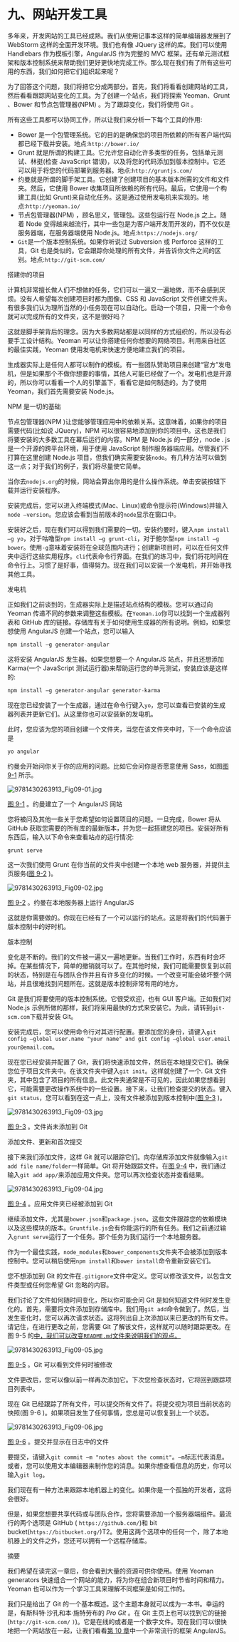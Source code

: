 # 九、网站开发工具

多年来，开发网站的工具已经成熟。我们从使用记事本这样的简单编辑器发展到了 WebStorm 这样的全面开发环境。我们也有像 JQuery 这样的库。我们可以使用 Handlebars 作为模板引擎，AngularJS 作为完整的 MVC 框架。还有单元测试框架和版本控制系统来帮助我们更好更快地完成工作。那么现在我们有了所有这些可用的东西，我们如何把它们组织起来呢？

为了回答这个问题，我们将把它分成两部分。首先，我们将看看创建网站的工具，然后看看跟踪网站变化的工具。为了创建一个站点，我们将探索 Yeoman、Grunt 、Bower 和节点包管理器(NPM) 。为了跟踪变化，我们将使用 Git 。

所有这些工具都可以协同工作，所以让我们来分析一下每个工具的作用:

*   Bower 是一个包管理系统。它的目的是确保您的项目所依赖的所有客户端代码都已经下载并安装。地点:`http://bower.io/`
*   Grunt 就是所谓的构建工具。它允许您自动化许多类型的任务，包括单元测试、林挺(检查 JavaScript 错误)，以及将您的代码添加到版本控制中。它还可以用于将您的代码部署到服务器。地点:`http://gruntjs.com/`
*   约曼就是所谓的脚手架工具。它创建了创建项目的基本版本所需的文件和文件夹。然后，它使用 Bower 收集项目所依赖的所有代码。最后，它使用一个构建工具(比如 Grunt)来自动化任务。这是通过使用发电机来实现的。地点:`http://yeoman.io/`
*   节点包管理器(NPM) ，顾名思义，管理包。这些包运行在 Node.js 之上。随着 Node 变得越来越流行，其中一些包是为客户端开发而开发的，而不仅仅是服务器端，在服务器端使用 Node.js。地点:`https://nodejs.org/`
*   `Git`是一个版本控制系统。如果你听说过 Subversion 或 Perforce 这样的工具，Git 也是类似的。它会跟踪你处理的所有文件，并告诉你文件之间的区别。地点:`http://git-scm.com/`

搭建你的项目

计算机非常擅长做人们不想做的任务，它们可以一遍又一遍地做，而不会感到厌烦。没有人希望每次创建项目时都为图像、CSS 和 JavaScript 文件创建文件夹。有很多我们认为理所当然的小任务现在可以自动化。启动一个项目，只需一个命令就可以完成所有的文件夹，这不是很好吗？

这就是脚手架背后的理念。因为大多数网站都是以同样的方式组织的，所以没有必要手工设计结构。Yeoman 可以让你搭建任何你想要的网络项目。利用来自社区的最佳实践，Yeoman 使用发电机来快速方便地建立我们的项目。

生成器实际上是任何人都可以制作的模板。有一些团队赞助项目来创建“官方”发电机，但是如果那个不做你想要的事情，其他人可能已经做了一个。发电机也是开源的，所以你可以看看一个人的引擎盖下，看看它是如何制造的。为了使用 Yeoman，我们首先需要安装 Node.js。

NPM 是一切的基础

节点包管理器(NPM )让您能够管理应用中的依赖关系。这意味着，如果你的项目需要代码(比如说 JQuery)，NPM 可以很容易地添加到你的项目中。这也是我们将要安装的大多数工具在幕后运行的内容。NPM 是 Node.js 的一部分，node . js 是一个开源的跨平台环境，用于使用 JavaScript 制作服务器端应用。尽管我们不打算在这里创建 Node.js 项目，但我们确实需要安装`node`。有几种方法可以做到这一点；对于我们的例子，我们将尽量使它简单。

当你去`nodejs.org`的时候，网站会算出你用的是什么操作系统。单击安装按钮下载并运行安装程序。

安装完成后，您可以进入终端模式(Mac、Linux)或命令提示符(Windows)并输入`node –version`。您应该会看到当前版本的`node`显示在窗口中。

安装好之后，现在我们可以得到我们需要的一切。安装约曼时，键入`npm install –g yo`，对于咕噜型`npm install –g grunt-cli`，对于鲍尔型`npm install –g bower`。使用`-g`意味着安装将在全球范围内进行；创建新项目时，可以在任何文件夹中运行这些实用程序。`cli`代表命令行界面。在我们的练习中，我们将花时间在命令行上。习惯了是好事，值得努力。现在我们可以安装一个发电机，并开始寻找其他工具。

发电机

正如我们之前谈到的，生成器实际上是描述站点结构的模板。您可以通过向 Yeoman 传递不同的参数来调整这些模板。在`Yeoman.io`你可以找到一个生成器列表和 GitHub 库的链接。存储库有关于如何使用生成器的所有说明。例如，如果您想使用 AngularJS 创建一个站点，您可以输入

```js
npm install –g generator-angular
```

这将安装 AngularJS 发生器。如果您想要一个 AngularJS 站点，并且还想添加 Karma(一个 JavaScript 测试运行器)来帮助运行您的单元测试，安装应该是这样的:

```js
npm install –g generator-angular generator-karma
```

现在您已经安装了一个生成器，通过在命令行键入`yo`，您可以查看已安装的生成器列表并更新它们。从这里你也可以安装新的发电机。

此时，您应该为您的项目创建一个文件夹，当您在该文件夹中时，下一个命令应该是

```js
yo angular
```

约曼会开始问你关于你的应用的问题。比如它会问你是否愿意使用 Sass，如图[图 9-1](#Fig1) 所示。

![9781430263913_Fig09-01.jpg](img/image00247.jpeg)

[图 9-1](#_Fig1) 。约曼建立了一个 AngularJS 网站

您将被问及其他一些关于您希望如何设置项目的问题。一旦完成，Bower 将从 GitHub 获取您需要的所有库的最新版本，并为您一起搭建您的项目。安装好所有东西后，输入以下命令来查看站点的运行情况:

```js
grunt serve
```

这一次我们使用 Grunt 在你当前的文件夹中创建一个本地 web 服务器，并提供主页服务([图 9-2](#Fig2) )。

![9781430263913_Fig09-02.jpg](img/image00248.jpeg)

[图 9-2](#_Fig2) 。约曼在本地服务器上运行 AngularJS

这就是你需要做的。你现在已经有了一个可以运行的站点。这是将我们的代码置于版本控制中的好时机。

版本控制

变化是不断的。我们的文件被一遍又一遍地更新。当我们工作时，东西有时会坏掉。在某些情况下，简单的撤销就可以了。在其他时候，我们可能需要恢复到以前的状态，特别是在与团队合作并且有许多变化的时候。一个改变可能会破坏整个网站，并且很难找到问题所在。这就是版本控制非常有用的地方。

Git 是我们将要使用的版本控制系统。它很受欢迎，也有 GUI 客户端。正如我们对 Node.js 示例所做的那样，我们将采用最快的方式来安装它。为此，请转到`git-scm.com`下载并安装 Git。

安装完成后，您可以使用命令行对其进行配置。要添加您的身份，请键入`git config –global user.name "your name" and git config –global user.email` `your@email.com`。

现在您已经安装并配置了 Git，我们将快速添加文件，然后在本地提交它们。确保您位于项目文件夹中。在该文件夹中键入`git init`。这样就创建了一个. Git 文件夹，其中包含了项目的所有信息。此文件夹通常是不可见的，因此如果您想看到它，可能需要更改操作系统中的一些设置。接下来，让我们检查提交的状态。键入`git status`，您可以看到在这一点上，没有文件被添加到版本控制中([图 9-3](#Fig3) )。

![9781430263913_Fig09-03.jpg](img/image00249.jpeg)

[图 9-3](#_Fig3) 。文件尚未添加到 Git

添加文件、更新和首次提交

接下来我们添加文件，这样 Git 就可以跟踪它们。向存储库添加文件就像输入`git add file name/folder`一样简单。Git 将开始跟踪文件。在[图 9-4](#Fig4) 中，我们通过输入`git add app/`来添加应用文件夹。您可以再次检查状态并查看结果。

![9781430263913_Fig09-04.jpg](img/image00250.jpeg)

[图 9-4](#_Fig4) 。应用文件夹已经被添加到 Git

继续添加文件，尤其是`bower.json`和`package.json`。这些文件跟踪您的依赖模块以及这些模块的版本。`Gruntfile.js`会有你能运行的所有任务。我们之前通过输入`grunt serve`运行了一个任务。那个任务为我们运行一个本地服务器。

作为一个最佳实践，`node_modules`和`bower_components`文件夹不会被添加到版本控制中。您可以稍后使用`npm install`和`bower install`命令重新安装它们。

您不想添加到 Git 的文件在`.gitignore`文件中定义。您可以修改该文件，以包含文件类型或任何您希望 Git 忽略的内容。

我们讨论了文件如何随时间变化，所以你可能会问 Git 是如何知道文件何时发生变化的。首先，需要将文件添加到存储库中。我们用`git add`命令做到了。然后，当发生变化时，您可以再次请求状态。这将列出自上次添加以来已更改的所有文件。请记住，在进行更改之前，您需要 Git 了解该文件，这样就可以随时跟踪更改。在图 9-5 的[中，我们可以改变`README.md`文件来说明我们的观点。](#Fig5)

![9781430263913_Fig09-05.jpg](img/image00251.jpeg)

[图 9-5](#_Fig5) 。Git 可以看到文件何时被修改

文件更改后，您可以像以前一样再次添加它。下次您检查状态时，它将回到跟踪项目列表中。

现在 Git 已经跟踪了所有文件，可以提交所有文件了。将提交视为项目当前状态的快照(图 9-6 )。如果项目发生了任何事情，您总是可以恢复到上一个状态。

![9781430263913_Fig09-06.jpg](img/image00252.jpeg)

[图 9-6](#_Fig6) 。提交并显示在日志中的文件

要提交，请键入`git commit –m "notes about the commit"`。`–m`标志代表消息。或者，您可以使用文本编辑器来制作您的消息。如果你想查看信息的历史，你可以输入`git log`。

我们现在有一种方法来跟踪本地机器上的变化。如果你是一个孤独的开发者，这将会很好。

但是，如果您想要共享代码或与团队合作，您将需要添加一个服务器端组件。最流行的两个选项是 GitHub ( `https://github.com/`)和 bit bucket(`https://bitbucket.org/`)T2。使用这两个选项中的任何一个，除了本地机器上的文件之外，您还可以拥有一个远程存储库。

摘要

我们希望在读完这一章后，你会看到大量的资源可供你使用。使用 Yeoman generators 快速组合一个网站的能力，将为你在组合新项目时节省时间和精力。Yeoman 也可以作为一个学习工具来理解不同框架是如何工作的。

我们只是给出了 Git 的一个基本概述。这个主题本身就可以成为一本书。幸运的是，有斯科特·沙孔和本·施特劳布的 *Pro Git* 。在 Git 主页上也可以找到它的链接(`http://git-scm.com/` `)`)。它是在线的或者是一个数字文件。现在我们可以很快地把一个网站放在一起，让我们看看[第 10 章](10.html)中一个非常流行的框架 AngularJS。